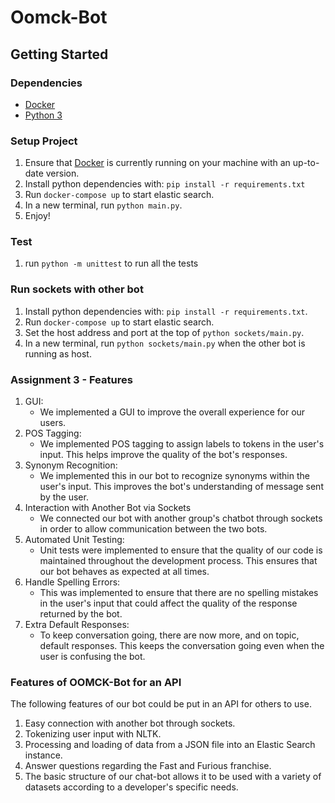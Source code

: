 # Oomck-Bot

## Getting Started

### Dependencies

- [Docker](https://www.docker.com/get-started)
- [Python 3](https://www.python.org/downloads/)

### Setup Project

1. Ensure that [Docker](https://www.docker.com/get-started) is currently running on your machine with an up-to-date version.
2. Install python dependencies with: `pip install -r requirements.txt`
3. Run `docker-compose up` to start elastic search.
4. In a new terminal, run `python main.py`.
5. Enjoy!

### Test
1. run `python -m unittest` to run all the tests

### Run sockets with other bot
1. Install python dependencies with: `pip install -r requirements.txt`.
2. Run `docker-compose up` to start elastic search.
3. Set the host address and port at the top of `python sockets/main.py`.
4. In a new terminal, run `python sockets/main.py` when the other bot is running as host.

### Assignment 3 - Features
1. GUI:
    - We implemented a GUI to improve the overall experience for our users.
2. POS Tagging:
    - We implemented POS tagging to assign labels to tokens in the user's input. This helps improve the quality of the bot's responses.
3. Synonym Recognition:
    - We implemented this in our bot to recognize synonyms within the user's input. This improves the bot's understanding of message sent by the user.
4. Interaction with Another Bot via Sockets 
   - We connected our bot with another group's chatbot through sockets in order to allow communication between the two bots.
5. Automated Unit Testing: 
   - Unit tests were implemented to ensure that the quality of our code is maintained throughout the development process. This ensures that our bot behaves as expected at all times.
6. Handle Spelling Errors: 
   - This was implemented to ensure that there are no spelling mistakes in the user's input that could affect the quality of the response returned by the bot.
7. Extra Default Responses:
    - To keep conversation going, there are now more, and on topic, default responses. This keeps the conversation going even when the user is confusing the bot.

### Features of OOMCK-Bot for an API
The following features of our bot could be put in an API for others to use.
1. Easy connection with another bot through sockets.
2. Tokenizing user input with NLTK.
3. Processing and loading of data from a JSON file into an Elastic Search instance.
4. Answer questions regarding the Fast and Furious franchise.
5. The basic structure of our chat-bot allows it to be used with a variety of datasets according to a developer's specific needs.

